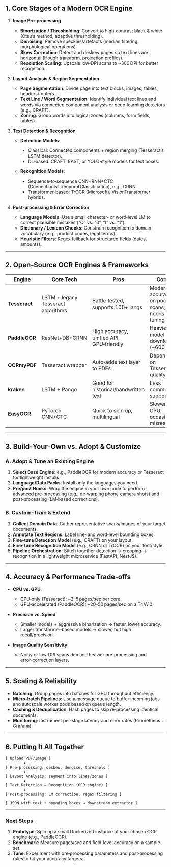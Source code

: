 ## 1. Core Stages of a Modern OCR Engine

1. **Image Pre‑processing**

   * **Binarization / Thresholding**: Convert to high‑contrast black & white (Otsu’s method, adaptive thresholding).
   * **Denoising**: Remove speckles/artefacts (median filtering, morphological operations).
   * **Skew Correction**: Detect and deskew pages so text lines are horizontal (Hough transform, projection profiles).
   * **Resolution Scaling**: Upscale low‑DPI scans to \~300 DPI for better recognition.

2. **Layout Analysis & Region Segmentation**

   * **Page Segmentation**: Divide page into text blocks, images, tables, headers/footers.
   * **Text Line / Word Segmentation**: Identify individual text lines and words via connected component analysis or deep‑learning detectors (e.g., CRAFT).
   * **Zoning**: Group words into logical zones (columns, form fields, tables).

3. **Text Detection & Recognition**

   * **Detection Models**:

     * Classical: Connected components + region merging (Tesseract’s LSTM detector).
     * DL‑based: CRAFT, EAST, or YOLO‑style models for text boxes.
   * **Recognition Models**:

     * Sequence‑to‑sequence CNN+RNN+CTC (Connectionist Temporal Classification), e.g., CRNN.
     * Transformer‑based: TrOCR (Microsoft), VisionTransformer hybrids.

4. **Post‑processing & Error Correction**

   * **Language Models**: Use a small character‑ or word‑level LM to correct plausible mistakes (“O” vs. “0”, “I” vs. “1”).
   * **Dictionary / Lexicon Checks**: Constrain recognition to domain vocabulary (e.g., product codes, legal terms).
   * **Heuristic Filters**: Regex fallback for structured fields (dates, amounts).

---

## 2. Open‑Source OCR Engines & Frameworks

| Engine        | Core Tech                          | Pros                                     | Cons                                          |
| ------------- | ---------------------------------- | ---------------------------------------- | --------------------------------------------- |
| **Tesseract** | LSTM + legacy Tesseract algorithms | Battle‑tested, supports 100+ langs       | Moderate accuracy on poor scans; needs tuning |
| **PaddleOCR** | ResNet+DB+CRNN                     | High accuracy, unified API, GPU‑friendly | Heavier model download (\~600 MB)             |
| **OCRmyPDF**  | Tesseract wrapper                  | Auto‑adds text layer to PDFs             | Depends on Tesseract quality                  |
| **kraken**    | LSTM + Pango                       | Good for historical/handwritten text     | Less community support                        |
| **EasyOCR**   | PyTorch CNN+CTC                    | Quick to spin up, multilingual           | Slower on CPU, occasional misreads            |

---

## 3. Build‑Your‑Own vs. Adopt & Customize

### A. Adopt & Tune an Existing Engine

1. **Select Base Engine**: e.g., PaddleOCR for modern accuracy or Tesseract for lightweight installs.
2. **Language/Data Packs**: Install only the languages you need.
3. **Pre/post Hooks**: Wrap the engine in your own code to perform advanced pre‑processing (e.g., de‑warping phone‑camera shots) and post‑processing (LM‑based corrections).

### B. Custom‑Train & Extend

1. **Collect Domain Data**: Gather representative scans/images of your target documents.
2. **Annotate Text Regions**: Label line‑ and word‑level bounding boxes.
3. **Fine‑tune Detection Model** (e.g., CRAFT) on your layout.
4. **Fine‑tune Recognition Model** (e.g., CRNN or TrOCR) on your font/style.
5. **Pipeline Orchestration**: Stitch together detection → cropping → recognition in a lightweight microservice (FastAPI, NestJS).

---

## 4. Accuracy & Performance Trade‑offs

* **CPU vs. GPU**:

  * CPU‑only (Tesseract): \~2–5 pages/sec per core.
  * GPU‑accelerated (PaddleOCR): \~20–50 pages/sec on a T4/A10.
* **Precision vs. Speed**:

  * Smaller models + aggressive binarization → faster, lower accuracy.
  * Larger transformer‑based models → slower, but high recall/precision.
* **Image Quality Sensitivity**:

  * Noisy or low‑DPI scans demand heavier pre‑processing and error‑correction layers.

---

## 5. Scaling & Reliability

* **Batching**: Group pages into batches for GPU throughput efficiency.
* **Micro‑batch Pipelines**: Use a message queue to buffer incoming jobs and autoscale worker pods based on queue length.
* **Caching & Deduplication**: Hash pages to skip re‑processing identical documents.
* **Monitoring**: Instrument per‑stage latency and error rates (Prometheus + Grafana).

---

## 6. Putting It All Together

```text
[ Upload PDF/Image ]
        ↓
[ Pre‑processing: deskew, denoise, threshold ]
        ↓
[ Layout Analysis: segment into lines/zones ]
        ↓
[ Text Detection → Recognition (OCR engine) ]
        ↓
[ Post‑processing: LM correction, regex filtering ]
        ↓
[ JSON with text + bounding boxes → downstream extractor ]
```

---

### Next Steps

1. **Prototype**: Spin up a small Dockerized instance of your chosen OCR engine (e.g., PaddleOCR).
2. **Benchmark**: Measure pages/sec and field‑level accuracy on a sample set.
3. **Tune**: Experiment with pre‑processing parameters and post‑processing rules to hit your accuracy targets.

